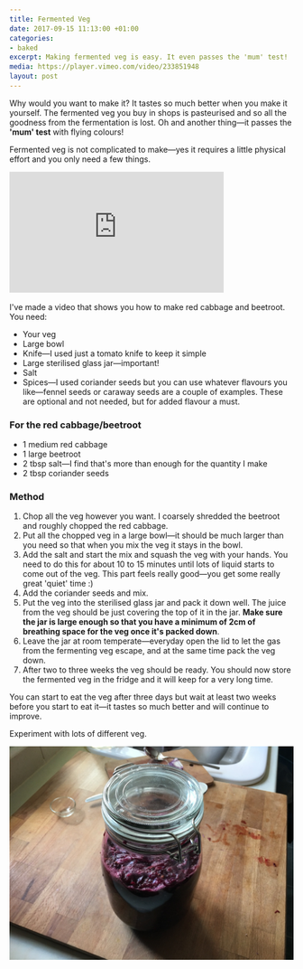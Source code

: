 ```yaml
---
title: Fermented Veg
date: 2017-09-15 11:13:00 +01:00
categories:
- baked
excerpt: Making fermented veg is easy. It even passes the 'mum' test!
media: https://player.vimeo.com/video/233851948
layout: post
---
```


Why would you want to make it? It tastes so much better when you make it yourself. The fermented veg you buy in shops is pasteurised and so all the goodness from the fermentation is lost. Oh and another thing—it passes the **'mum' test** with flying colours!

Fermented veg is not complicated to make—yes it requires a little physical effort and you only need a few things.

<iframe src="https://player.vimeo.com/video/233851948" frameborder="0" width="380" height="214" webkitallowfullscreen mozallowfullscreen allowfullscreen></iframe> 

I've made a video that shows you how to make red cabbage and beetroot. You need:

* Your veg
* Large bowl
* Knife—I used just a tomato knife to keep it simple
* Large sterilised glass jar—important!
* Salt
* Spices—I used coriander seeds but you can use whatever flavours you like—fennel seeds or caraway seeds are a couple of examples. These are optional and not needed, but for added flavour a must.

### For the red cabbage/beetroot
* 1 medium red cabbage
* 1 large beetroot
* 2 tbsp salt—I find that's more than enough for the quantity I make
* 2 tbsp coriander seeds

### Method
1. Chop all the veg however you want. I coarsely shredded the beetroot and roughly chopped the red cabbage.
2. Put all the chopped veg in a large bowl—it should be much larger than you need so that when you mix the veg it stays in the bowl.
3. Add the salt and start the mix and squash the veg with your hands. You need to do this for about 10 to 15 minutes until lots of liquid starts to come out of the veg. This part feels really good—you get some really great 'quiet' time :)
4. Add the coriander seeds and mix.
5. Put the veg into the sterilised glass jar and pack it down well. The juice from the veg should be just covering the top of it in the jar. **Make sure the jar is large enough so that you have a minimum of 2cm of breathing space for the veg once it's packed down**.
6. Leave the jar at room temperate—everyday open the lid to let the gas from the fermenting veg escape, and at the same time pack the veg down.
7. After two to three weeks the veg should be ready. You should now store the fermented veg in the fridge and it will keep for a very long time.

You can start to eat the veg after three days but wait at least two weeks before you start to eat it—it tastes so much better and will continue to improve.

Experiment with lots of different veg.

![fermented red cabbage and beetroot](/uploads/fermented-red-cabbage-beetroot.jpeg)
